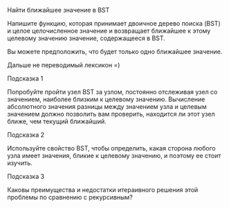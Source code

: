 Найти ближайшее значение в BST

Напишите функцию, которая принимает двоичное дерево поиска (BST) и целое целочисленное значение и возвращает ближайшее к этому целевому значению значение, содержащееся в BST.

Вы можете предположить, что будет только одно ближайшее значение.

Дальше не переводимый лексикон =)

Подсказка 1

Попробуйте пройти узел BST за узлом, постоянно отслеживая узел со значением, наиболее близким к целевому значению. Вычисление абсолютного значения разницы между значением узла и целевым значением должно позволить вам проверить, находится ли этот узел ближе, чем текущий ближайший.

Подсказка 2

Используйте свойство BST, чтобы определить, какая сторона любого узла имеет значения, бликие к целевому значению, и поэтому ее стоит изучить.

Подсказка 3

Каковы преимущества и недостатки итераивного решения этой проблемы по сравнению с рекурсивным?